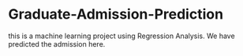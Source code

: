 # Graduate-Admission-Prediction
this is a machine learning project using Regression Analysis. We have predicted the admission  here.
